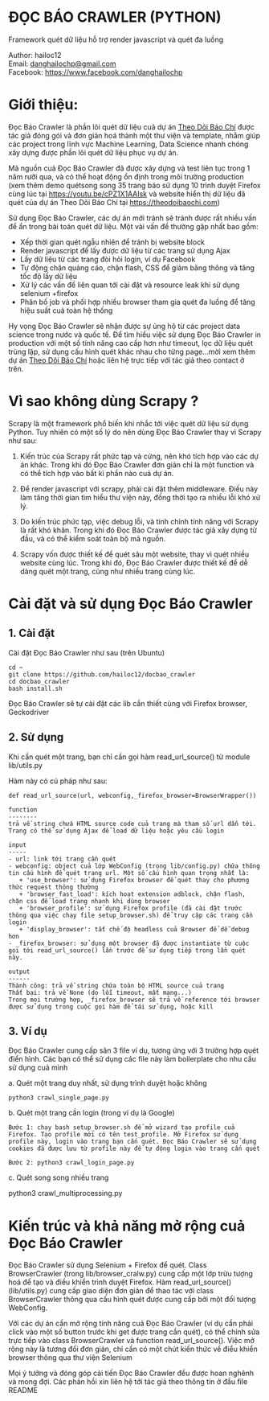# ĐỌC BÁO CRAWLER (PYTHON) 
Framework quét dữ liệu hỗ trợ render javascript và quét đa luồng  

Author: hailoc12  
Email: danghailochp@gmail.com  
Facebook: https://www.facebook.com/danghailochp

# Giới thiệu:  
Đọc Báo Crawler là phần lõi quét dữ liệu cuả dự án [Theo Dõi Báo Chí](https://github.com/hailoc12/docbao) được tác giả đóng gói và đơn giản hoá thành một thư viện và template, nhằm giúp các project trong lĩnh vực Machine Learning, Data Science nhanh chóng xây dựng được phần lõi quét dữ liệu phục vụ dự án.  

Mã nguồn cuả Đọc Báo Crawler đã được xây dựng và test liên tục trong 1 năm rưỡi qua, và có thể hoạt động ổn định trong môi trường production (xem thêm demo quétsong song 35 trang báo sử dụng 10 trình duyệt Firefox cùng lúc tại https://youtu.be/cPZ1X1AAIsk và website hiển thị dữ liệu đã quét của dự án Theo Dõi Báo Chí tại https://theodoibaochi.com)   

Sử dụng Đọc Báo Crawler, các dự án mới tránh sẽ tránh được rất nhiều vấn để ẩn trong bài toán quét dữ liệu. Một vài vấn đề thường gặp nhất bao gồm:  
- Xếp thời gian quét ngẫu nhiên để tránh bị website block  
- Render javascript để lấy được dữ liệu từ các trang sử dụng Ajax  
- Lấy dữ liệu từ các trang đòi hỏi login, ví dụ Facebook  
- Tự động chặn quảng cáo, chặn flash, CSS để giảm băng thông và tăng tốc độ lấy dữ liệu  
- Xử lý các vấn đề liên quan tới cài đặt và resource leak khi sử dụng selenium +firefox  
- Phân bố job và phối hợp nhiều browser tham gia quét đa luồng để tăng hiệu suất cuả toàn hệ thống  

Hy vọng Đọc Báo Crawler sẽ nhận được sự ủng hộ từ các project data science trong nước và quốc tế. Để tìm hiểu việc sử dụng Đọc Báo Crawler in production với một số tính năng cao cấp hơn như timeout, lọc dữ liệu quét trùng lặp, sử dụng cấu hình quét khác nhau cho từng page...mời xem thêm dự án [Theo Dõi Báo Chí](https://github.com/hailoc12/docbao) hoặc liên hệ trực tiếp với tác giả theo contact ở trên.  

# Vì sao không dùng Scrapy ?  

Scrapy là một framework phổ biến khi nhắc tới việc quét dữ liệu sử dụng Python. Tuy nhiên có một số lý do nên dùng Đọc Báo Crawler thay vì Scrapy như sau:  

1. Kiến trúc của Scrapy rất phức tạp và cứng, nên khó tích hợp vào các dự án khác. Trong khi đó Đọc Báo Crawler đơn giản chỉ là một function và có thể tích hợp vào bất kì phần nào cuả dự án.  

2. Để render javascript với scrapy, phải cài đặt thêm middleware. Điều này làm tăng thời gian tìm hiểu thư viện này, đồng thời tạo ra nhiều lỗi khó xử lý.  

3. Do kiến trúc phức tạp, việc debug lỗi, và tinh chỉnh tính năng với Scrapy là rất khó khăn. Trong khi đó Đọc Báo Crawler được tác giả xây dựng từ đầu, và có thể kiểm soát toàn bộ mã nguồn.  

4. Scrapy vốn được thiết kế để quét sâu một website, thay vì quét nhiều website cùng lúc. Trong khi đó, Đọc Báo Crawler được thiết kế để dễ dàng quét một trang, cũng như nhiều trang cùng lúc. 

# Cài đặt và sử dụng Đọc Báo Crawler  

## 1. Cài đặt  

Cài đặt Đọc Báo Crawler như sau (trên Ubuntu)  

~~~
cd ~
git clone https://github.com/hailoc12/docbao_crawler  
cd docbao_crawler  
bash install.sh  

~~~  

Đọc Báo Crawler sẽ tự cài đặt các lib cần thiết cùng với Firefox browser, Geckodriver  

## 2. Sử dụng  

Khi cần quét một trang, bạn chỉ cần gọi hàm read_url_source() từ module lib/utils.py  

Hàm này có cú pháp như sau:  

~~~  
def read_url_source(url, webconfig,_firefox_browser=BrowserWrapper())

function 
--------
trả về string chưá HTML source code cuả trang mà tham số url dẫn tới. Trang có thể sử dụng Ajax để load dữ liệu hoặc yêu cầu login  

input
-----
- url: link tới trang cần quét  
- webconfig: object cuả lớp WebConfig (trong lib/config.py) chứa thông tin cấu hình để quét trang url. Một số cấu hình quan trọng nhất là:  
   + 'use_browser': sử dụng Firefox browser để quét thay cho phương thức request thông thường  
   + 'browser_fast_load': kích hoạt extension adblock, chặn flash, chặn css để load trang nhanh khi dùng browser  
   + 'browser_profile': sử dụng Firefox profile (đã cài đặt trước thông qua việc chạy file setup_browser.sh) để truy cập các trang cần login  
   + 'display_browser': tắt chế độ headless cuả Browser để dễ debug hơn    
- _firefox_browser: sử dụng một browser đã được instantiate từ cuộc gọi tới read_url_source() lần trước để sử dụng tiếp trong lần quét này.  

output
------
Thành công: trả về string chứa toàn bộ HTML source cuả trang  
Thất bại: trả về None (do lỗi timeout, mất mạng...)  
Trong mọi trường hợp, _firefox_browser sẽ trả về reference tới browser được sử dụng trong cuộc gọi hàm để tái sử dụng, hoặc kill  
~~~  

## 3. Ví dụ   

Đọc Báo Crawler cung cấp sãn 3 file ví dụ, tương ứng với 3 trường hợp quét điển hình. Các bạn có thể sử dụng các file này làm boilerplate cho nhu cầu sử dụng cuả mình  

a. Quét một trang duy nhất, sử dụng trình duyệt hoặc không  

~~~  
python3 crawl_single_page.py  
~~~  

b. Quét một trang cần login (trong ví dụ là Google)  
~~~  
Bước 1: chạy bash setup_browser.sh để mở wizard tạo profile cuả Firefox. Tạo profile mới có tên test_profile. Mở Firefox sử dụng profile này, login vào trang bạn cấn quét. Đọc Báo Crawler sẽ sử dụng cookies đã được lưu từ profile này để tự động login vào trang cấn quét  

Bước 2: python3 crawl_login_page.py  
~~~  
c. Quét song song nhiều trang  

python3 crawl_multiprocessing.py  

# Kiến trúc và khả năng mở rộng cuả Đọc Báo Crawler  
Đọc Báo Crawler sử dụng Selenium + Firefox để quét. Class BrowserCrawler (trong lib/browser_cralw.py) cung cấp một lớp trừu tượng hoá để tạo và điều khiển trình duyệt Firefox. Hàm read_url_source() (lib/utils.py) cung cấp giao diện đơn giản để thao tác với class BrowserCrawler thông qua cấu hình quét được cung cấp bởi một đối tượng WebConfig.  

Với các dự án cần mở rộng tính năng cuả Đọc Báo Crawler (ví dụ cần phải click vào một số button trước khi get được trang cần quét), có thể chỉnh sửa trực tiếp vào class BrowserCrawler và function read_url_source(). Việc mở rộng này là tương đối đơn giản, chỉ cần có một chút kiến thức về điểu khiển browser thông qua thư viện Selenium    

Mọi ý tưởng và đóng góp cải tiến Đọc Báo Crawler đều được hoan nghênh và mong đợi. Các phản hồi xin liên hệ tới tác giả theo thông tin ở đầu file README  



